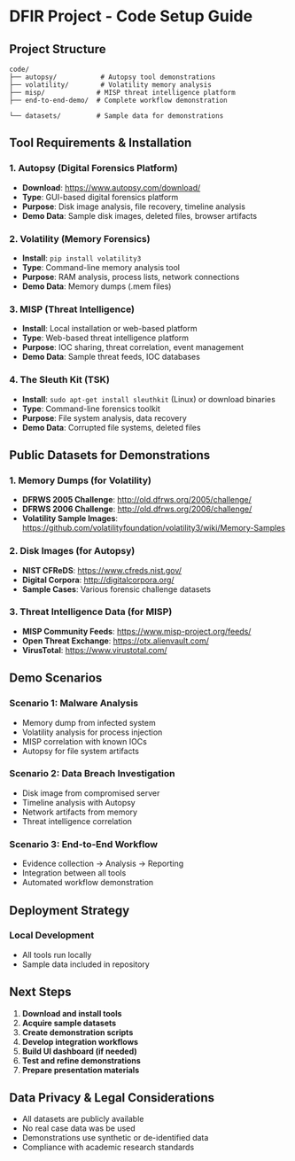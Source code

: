 # DFIR Project - Code Setup Guide

## Project Structure
```
code/
├── autopsy/           # Autopsy tool demonstrations
├── volatility/        # Volatility memory analysis
├── misp/             # MISP threat intelligence platform
├── end-to-end-demo/  # Complete workflow demonstration

└── datasets/         # Sample data for demonstrations
```

## Tool Requirements & Installation

### 1. Autopsy (Digital Forensics Platform)
- **Download**: https://www.autopsy.com/download/
- **Type**: GUI-based digital forensics platform
- **Purpose**: Disk image analysis, file recovery, timeline analysis
- **Demo Data**: Sample disk images, deleted files, browser artifacts

### 2. Volatility (Memory Forensics)
- **Install**: `pip install volatility3`
- **Type**: Command-line memory analysis tool
- **Purpose**: RAM analysis, process lists, network connections
- **Demo Data**: Memory dumps (.mem files)

### 3. MISP (Threat Intelligence)
- **Install**: Local installation or web-based platform
- **Type**: Web-based threat intelligence platform
- **Purpose**: IOC sharing, threat correlation, event management
- **Demo Data**: Sample threat feeds, IOC databases

### 4. The Sleuth Kit (TSK)
- **Install**: `sudo apt-get install sleuthkit` (Linux) or download binaries
- **Type**: Command-line forensics toolkit
- **Purpose**: File system analysis, data recovery
- **Demo Data**: Corrupted file systems, deleted files

## Public Datasets for Demonstrations

### 1. Memory Dumps (for Volatility)
- **DFRWS 2005 Challenge**: http://old.dfrws.org/2005/challenge/
- **DFRWS 2006 Challenge**: http://old.dfrws.org/2006/challenge/
- **Volatility Sample Images**: https://github.com/volatilityfoundation/volatility3/wiki/Memory-Samples

### 2. Disk Images (for Autopsy)
- **NIST CFReDS**: https://www.cfreds.nist.gov/
- **Digital Corpora**: http://digitalcorpora.org/
- **Sample Cases**: Various forensic challenge datasets

### 3. Threat Intelligence Data (for MISP)
- **MISP Community Feeds**: https://www.misp-project.org/feeds/
- **Open Threat Exchange**: https://otx.alienvault.com/
- **VirusTotal**: https://www.virustotal.com/



## Demo Scenarios

### Scenario 1: Malware Analysis
- Memory dump from infected system
- Volatility analysis for process injection
- MISP correlation with known IOCs
- Autopsy for file system artifacts

### Scenario 2: Data Breach Investigation
- Disk image from compromised server
- Timeline analysis with Autopsy
- Network artifacts from memory
- Threat intelligence correlation

### Scenario 3: End-to-End Workflow
- Evidence collection → Analysis → Reporting
- Integration between all tools
- Automated workflow demonstration


## Deployment Strategy

### Local Development
- All tools run locally
- Sample data included in repository

## Next Steps

1. **Download and install tools**
2. **Acquire sample datasets**
3. **Create demonstration scripts**
4. **Develop integration workflows**
5. **Build UI dashboard (if needed)**
6. **Test and refine demonstrations**
7. **Prepare presentation materials**

## Data Privacy & Legal Considerations

- All datasets are publicly available
- No real case data was be used
- Demonstrations use synthetic or de-identified data
- Compliance with academic research standards 

